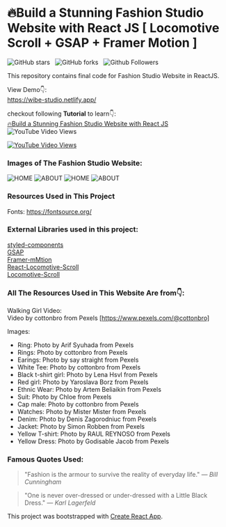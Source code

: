 # 🔥Build a Stunning Fashion Studio Website with React JS [ Locomotive Scroll + GSAP + Framer Motion ]

![GitHub stars](https://img.shields.io/github/stars/codebucks27/wibe-studio-starter-files?style=social&logo=ApacheSpark&label=Stars)&nbsp;&nbsp;
![GitHub forks](https://img.shields.io/github/forks/codebucks27/wibe-studio-starter-files?style=social&logo=KashFlow&&label=Forks)&nbsp;&nbsp;
![Github Followers](https://img.shields.io/github/followers/codebucks27.svg?style=social&label=Follow)&nbsp;&nbsp;<br />

This repository contains final code for Fashion Studio Website in ReactJS. <br />

View Demo👇: <br />
https://wibe-studio.netlify.app/ <br />

checkout following **Tutorial** to learn👇: <br />
<a href="https://devdreaming.com/videos/build-stunning-fashion-studio-website-with-reactJS-locomotive-scroll-gsap" target="_blank">🔥Build a Stunning Fashion Studio Website with React JS</a> ![YouTube Video Views](https://img.shields.io/youtube/views/Ra1Fsa9YJCk?style=social) </br >

[![YouTube Video Views](https://img.shields.io/youtube/views/Ra1Fsa9YJCk?style=social)](https://youtu.be/Ra1Fsa9YJCk)<br />

### Images of The Fashion Studio Website:
![HOME](https://github.com/codebucks27/wibe-studio-starter-files/blob/main/Wibe-Home-Desktop.png)
![ABOUT](https://github.com/codebucks27/wibe-studio-starter-files/blob/main/Wibe-About-Desktop.png)
![HOME](https://github.com/codebucks27/wibe-studio-starter-files/blob/main/Wibe-Home-Moblie.png)
![ABOUT](https://github.com/codebucks27/wibe-studio-starter-files/blob/main/Wibe-About-Mobile.png)

### Resources Used in This Project

Fonts: https://fontsource.org/ <br />

### External Libraries used in this project: 

[styled-components](https://styled-components.com/docs/advanced) <br />
[GSAP](https://greensock.com/gsap/) <br />
[Framer-mMtion](https://www.framer.com/motion/) <br />
[React-Locomotive-Scroll](https://www.npmjs.com/package/react-locomotive-scroll) <br />
[Locomotive-Scroll](https://www.npmjs.com/package/locomotive-scroll) <br />

### All The Resources Used in This Website Are from👇:

Walking Girl Video:<br />
Video by cottonbro from Pexels [https://www.pexels.com/@cottonbro]<br />

Images:<br />
- Ring: Photo by Arif Syuhada from Pexels
- Rings: Photo by cottonbro from Pexels
- Earings: Photo by say straight from Pexels
- White Tee: Photo by cottonbro from Pexels
- Black t-shirt girl: Photo by Lena Hsvl from Pexels
- Red girl: Photo by Yaroslava Borz from Pexels
- Ethnic Wear: Photo by Artem Beliaikin from Pexels
- Suit: Photo by Chloe from Pexels
- Cap male: Photo by cottonbro from Pexels
- Watches: Photo by Mister Mister from Pexels
- Denim: Photo by Denis Zagorodniuc from Pexels
- Jacket: Photo by Simon Robben from Pexels
- Yellow T-shirt: Photo by RAUL REYNOSO from Pexels
- Yellow Dress: Photo by Godisable Jacob from Pexels

### Famous Quotes Used:
> "Fashion is the armour to survive the reality of everyday life." — *Bill Cunningham*

> "One is never over-dressed or under-dressed with a Little Black Dress." — *Karl Lagerfeld*

This project was bootstrapped with [Create React App](https://github.com/facebook/create-react-app).
